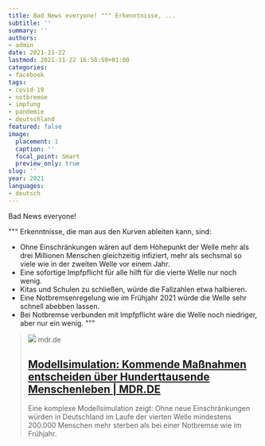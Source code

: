 ```yaml
---
title: Bad News everyone! """ Erkenntnisse, ...
subtitle: ''
summary: ''
authors:
- admin
date: 2021-11-22
lastmod: 2021-11-22 16:58:59+01:00
categories:
- facebook
tags:
- covid-19
- notbremse
- impfung
- pandemie
- deutschland
featured: false
image:
  placement: 1
  caption: ''
  focal_point: Smart
  preview_only: true
slug: ''
year: 2021
languages:
- deutsch
---
```


Bad News everyone!

"""
Erkenntnisse, die man aus den Kurven ableiten kann, sind:
- Ohne Einschränkungen wären auf dem Höhepunkt der Welle mehr als drei Millionen Menschen gleichzeitig infiziert, mehr als sechsmal so viele wie in der zweiten Welle vor einem Jahr.
- Eine sofortige Impfpflicht für alle hilft für die vierte Welle nur noch wenig.
- Kitas und Schulen zu schließen, würde die Fallzahlen etwa halbieren.
- Eine Notbremsenregelung wie im Frühjahr 2021 würde die Welle sehr schnell abebben lassen.
- Bei Notbremse verbunden mit Impfpflicht wäre die Welle noch niedriger, aber nur ein wenig.
"""
> [![](https://cdn.mdr.de/wissen/diagrammbild-simulation-vierte-welle-112_v-variantBig16x9_wm-true_zc-ecbbafc6.png?version=56916)](https://www.mdr.de/wissen/covid-vierte-welle-modellsimulation-szenarien-tote-100.html)
> mdr.de
> ## [Modellsimulation: Kommende Maßnahmen entscheiden über Hunderttausende Menschenleben | MDR.DE](https://www.mdr.de/wissen/covid-vierte-welle-modellsimulation-szenarien-tote-100.html)
>
>Eine komplexe Modellsimulation zeigt: Ohne neue Einschränkungen würden in Deutschland im Laufe der vierten Welle mindestens 200.000 Menschen mehr sterben als bei einer Notbremse wie im Frühjahr.